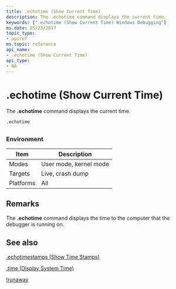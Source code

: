 ```yaml
---
title: .echotime (Show Current Time)
description: The .echotime command displays the current time.
keywords: [".echotime (Show Current Time) Windows Debugging"]
ms.date: 05/23/2017
topic_type:
- apiref
ms.topic: reference
api_name:
- .echotime (Show Current Time)
api_type:
- NA
---
```


# .echotime (Show Current Time)


The **.echotime** command displays the current time.

```dbgcmd
.echotime 
```

## <span id="ddk_meta_show_current_time_dbg"></span><span id="DDK_META_SHOW_CURRENT_TIME_DBG"></span>


### Environment

|  Item  | Description          |
|--------|----------------------|
|Modes   |User mode, kernel mode|
|Targets |Live, crash dump      |
|Platforms|All                  |

 

## Remarks

The **.echotime** command displays the time to the computer that the debugger is running on.


## See also

[.echotimestamps (Show Time Stamps)](-echotimestamps--show-time-stamps-.md)
 
[.time (Display System Time)](-time--display-system-time-.md)

[!runaway](-runaway.md)
 
 





